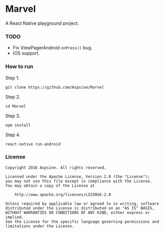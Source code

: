 # Marvel
A React Native playground project.

### TODO
- Fix ViewPagerAndroid `onPress()` bug.
- IOS support.

### How to run
Step 1.
```
git clone https://github.com/Aspsine/Marvel
```
Step 2.
```
cd Marvel
```
Step 3.
```
npm install
```
Step 4.
```
react-native run-android
```

### License

    Copyright 2016 Aspsine. All rights reserved.

    Licensed under the Apache License, Version 2.0 (the "License");
    you may not use this file except in compliance with the License.
    You may obtain a copy of the License at

        http://www.apache.org/licenses/LICENSE-2.0

    Unless required by applicable law or agreed to in writing, software
    distributed under the License is distributed on an "AS IS" BASIS,
    WITHOUT WARRANTIES OR CONDITIONS OF ANY KIND, either express or implied.
    See the License for the specific language governing permissions and
    limitations under the License.
